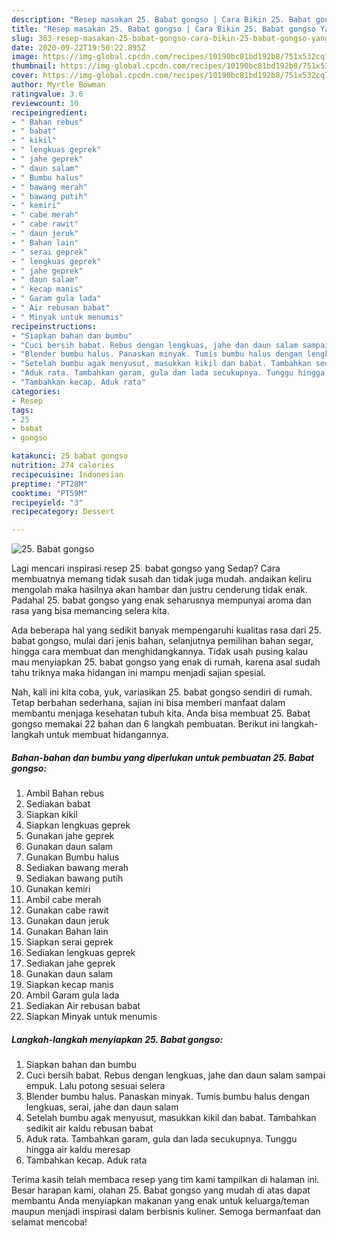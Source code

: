 ```yaml
---
description: "Resep masakan 25. Babat gongso | Cara Bikin 25. Babat gongso Yang Mudah Dan Praktis"
title: "Resep masakan 25. Babat gongso | Cara Bikin 25. Babat gongso Yang Mudah Dan Praktis"
slug: 363-resep-masakan-25-babat-gongso-cara-bikin-25-babat-gongso-yang-mudah-dan-praktis
date: 2020-09-22T19:50:22.895Z
image: https://img-global.cpcdn.com/recipes/10190bc81bd192b8/751x532cq70/25-babat-gongso-foto-resep-utama.jpg
thumbnail: https://img-global.cpcdn.com/recipes/10190bc81bd192b8/751x532cq70/25-babat-gongso-foto-resep-utama.jpg
cover: https://img-global.cpcdn.com/recipes/10190bc81bd192b8/751x532cq70/25-babat-gongso-foto-resep-utama.jpg
author: Myrtle Bowman
ratingvalue: 3.6
reviewcount: 10
recipeingredient:
- " Bahan rebus"
- " babat"
- " kikil"
- " lengkuas geprek"
- " jahe geprek"
- " daun salam"
- " Bumbu halus"
- " bawang merah"
- " bawang putih"
- " kemiri"
- " cabe merah"
- " cabe rawit"
- " daun jeruk"
- " Bahan lain"
- " serai geprek"
- " lengkuas geprek"
- " jahe geprek"
- " daun salam"
- " kecap manis"
- " Garam gula lada"
- " Air rebusan babat"
- " Minyak untuk menumis"
recipeinstructions:
- "Siapkan bahan dan bumbu"
- "Cuci bersih babat. Rebus dengan lengkuas, jahe dan daun salam sampai empuk. Lalu potong sesuai selera"
- "Blender bumbu halus. Panaskan minyak. Tumis bumbu halus dengan lengkuas, serai, jahe dan daun salam"
- "Setelah bumbu agak menyusut, masukkan kikil dan babat. Tambahkan sedikit air kaldu rebusan babat"
- "Aduk rata. Tambahkan garam, gula dan lada secukupnya. Tunggu hingga air kaldu meresap"
- "Tambahkan kecap. Aduk rata"
categories:
- Resep
tags:
- 25
- babat
- gongso

katakunci: 25 babat gongso 
nutrition: 274 calories
recipecuisine: Indonesian
preptime: "PT28M"
cooktime: "PT59M"
recipeyield: "3"
recipecategory: Dessert

---
```



![25. Babat gongso](https://img-global.cpcdn.com/recipes/10190bc81bd192b8/751x532cq70/25-babat-gongso-foto-resep-utama.jpg)

Lagi mencari inspirasi resep 25. babat gongso yang Sedap? Cara membuatnya memang tidak susah dan tidak juga mudah. andaikan keliru mengolah maka hasilnya akan hambar dan justru cenderung tidak enak. Padahal 25. babat gongso yang enak seharusnya mempunyai aroma dan rasa yang bisa memancing selera kita.

Ada beberapa hal yang sedikit banyak mempengaruhi kualitas rasa dari 25. babat gongso, mulai dari jenis bahan, selanjutnya pemilihan bahan segar, hingga cara membuat dan menghidangkannya. Tidak usah pusing kalau mau menyiapkan 25. babat gongso yang enak di rumah, karena asal sudah tahu triknya maka hidangan ini mampu menjadi sajian spesial.




Nah, kali ini kita coba, yuk, variasikan 25. babat gongso sendiri di rumah. Tetap berbahan sederhana, sajian ini bisa memberi manfaat dalam membantu menjaga kesehatan tubuh kita. Anda bisa membuat 25. Babat gongso memakai 22 bahan dan 6 langkah pembuatan. Berikut ini langkah-langkah untuk membuat hidangannya.

<!--inarticleads1-->

##### Bahan-bahan dan bumbu yang diperlukan untuk pembuatan 25. Babat gongso:

1. Ambil  Bahan rebus
1. Sediakan  babat
1. Siapkan  kikil
1. Siapkan  lengkuas geprek
1. Gunakan  jahe geprek
1. Gunakan  daun salam
1. Gunakan  Bumbu halus
1. Sediakan  bawang merah
1. Sediakan  bawang putih
1. Gunakan  kemiri
1. Ambil  cabe merah
1. Gunakan  cabe rawit
1. Gunakan  daun jeruk
1. Gunakan  Bahan lain
1. Siapkan  serai geprek
1. Sediakan  lengkuas geprek
1. Sediakan  jahe geprek
1. Gunakan  daun salam
1. Siapkan  kecap manis
1. Ambil  Garam gula lada
1. Sediakan  Air rebusan babat
1. Siapkan  Minyak untuk menumis




<!--inarticleads2-->

##### Langkah-langkah menyiapkan 25. Babat gongso:

1. Siapkan bahan dan bumbu
1. Cuci bersih babat. Rebus dengan lengkuas, jahe dan daun salam sampai empuk. Lalu potong sesuai selera
1. Blender bumbu halus. Panaskan minyak. Tumis bumbu halus dengan lengkuas, serai, jahe dan daun salam
1. Setelah bumbu agak menyusut, masukkan kikil dan babat. Tambahkan sedikit air kaldu rebusan babat
1. Aduk rata. Tambahkan garam, gula dan lada secukupnya. Tunggu hingga air kaldu meresap
1. Tambahkan kecap. Aduk rata




Terima kasih telah membaca resep yang tim kami tampilkan di halaman ini. Besar harapan kami, olahan 25. Babat gongso yang mudah di atas dapat membantu Anda menyiapkan makanan yang enak untuk keluarga/teman maupun menjadi inspirasi dalam berbisnis kuliner. Semoga bermanfaat dan selamat mencoba!
